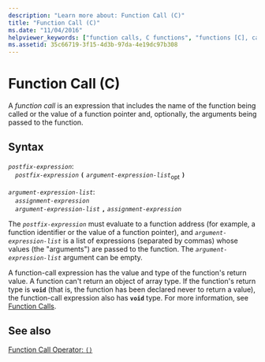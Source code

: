 ```yaml
---
description: "Learn more about: Function Call (C)"
title: "Function Call (C)"
ms.date: "11/04/2016"
helpviewer_keywords: ["function calls, C functions", "functions [C], calling", "function calls"]
ms.assetid: 35c66719-3f15-4d3b-97da-4e19dc97b308
---
```

# Function Call (C)

A *function call* is an expression that includes the name of the function being called or the value of a function pointer and, optionally, the arguments being passed to the function.

## Syntax

*`postfix-expression`*:\
&emsp;*`postfix-expression`*  **`(`**  *`argument-expression-list`*<sub>opt</sub> **`)`**

*`argument-expression-list`*:\
&emsp;*`assignment-expression`*\
&emsp;*`argument-expression-list`* **`,`** *`assignment-expression`*

The *`postfix-expression`* must evaluate to a function address (for example, a function identifier or the value of a function pointer), and *`argument-expression-list`* is a list of expressions (separated by commas) whose values (the "arguments") are passed to the function. The *`argument-expression-list`* argument can be empty.

A function-call expression has the value and type of the function's return value. A function can't return an object of array type. If the function's return type is **`void`** (that is, the function has been declared never to return a value), the function-call expression also has **`void`** type. For more information, see [Function Calls](../c-language/function-calls.md).

## See also

[Function Call Operator: `()`](../cpp/function-call-operator-parens.md)
